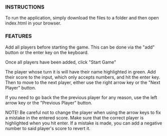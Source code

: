### INSTRUCTIONS
To run the application, simply download the files to a folder and then open index.html in your browser.

### FEATURES
Add all players before starting the game. This can be done via the "add" button or the enter key on the keyboard.

Once all players have been added, click "Start Game"

The player whose turn it is will have their name highlighted in green. Add their score to the input, which only accepts numbers,
and hit the enter key. Then to move to the next player, either use the right arrow key or the "Next Player" button.

If you need to go back the the previous player for any reason, use the left arrow key or the "Previous Player" button.

NOTE! Be careful not to change the player when using the arrow keys to fix a mistake in the entered score. Make sure that the
correct player is highlighted when you hit enter. If a mistake is made, you can add a negative number to said player's score
to revert it.
